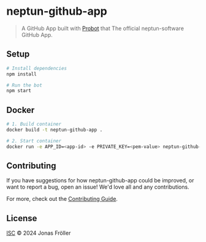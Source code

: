 # neptun-github-app

> A GitHub App built with [Probot](https://github.com/probot/probot) that The official neptun-software GitHub App.

## Setup

```sh
# Install dependencies
npm install

# Run the bot
npm start
```

## Docker

```sh
# 1. Build container
docker build -t neptun-github-app .

# 2. Start container
docker run -e APP_ID=<app-id> -e PRIVATE_KEY=<pem-value> neptun-github-app
```

## Contributing

If you have suggestions for how neptun-github-app could be improved, or want to report a bug, open an issue! We'd love all and any contributions.

For more, check out the [Contributing Guide](CONTRIBUTING.md).

## License

[ISC](LICENSE) © 2024 Jonas Fröller
